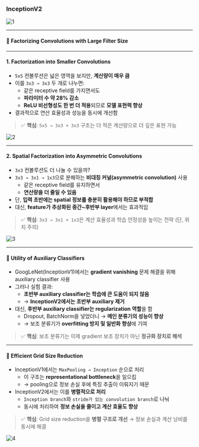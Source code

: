 ### InceptionV2

![1](./images/1.png)

---

#### 🔷 Factorizing Convolutions with Large Filter Size

---

#### 1. Factorization into Smaller Convolutions

- `5x5` 컨볼루션은 넓은 영역을 보지만, **계산량이 매우 큼**
- 이를 `3x3 → 3x3` 두 개로 나누면:
  - 같은 receptive field를 가지면서도
  - **파라미터 수 약 28% 감소**
  - **ReLU 비선형성도 한 번 더 적용**되므로 **모델 표현력 향상**
- 결과적으로 연산 효율성과 성능을 동시에 개선함

> ✅ **핵심**: `5x5 → 3x3 + 3x3` 구조는 더 적은 계산량으로 더 깊은 표현 가능

![2](./images/2.png)

---

#### 2. Spatial Factorization into Asymmetric Convolutions

- `3x3` 컨볼루션도 더 나눌 수 있을까?
- `3x3 → 3x1 → 1x3`으로 분해하는 **비대칭 커널(asymmetric convolution)** 사용
  - 같은 receptive field를 유지하면서
  - **연산량을 더 줄일 수 있음**
- 단, **입력 초반에는 spatial 정보를 충분히 활용해야 하므로 부적합**
- 대신, **feature가 추상화된 중간~후반부 layer**에서는 효과적임

> ✅ **핵심**: `3x3 → 3x1 + 1x3`은 계산 효율성과 학습 안정성을 높이는 전략 (단, 위치 주의)

![3](./images/3.png)

---

#### 🔧 Utility of Auxiliary Classifiers

- GoogLeNet(InceptionV1)에서는 **gradient vanishing** 문제 해결을 위해 auxiliary classifier 사용
- 그러나 실험 결과:
  - **초반부 auxiliary classifier는 학습에 큰 도움이 되지 않음**
  - → **InceptionV2에서는 초반부 auxiliary 제거**
- 대신, **후반부 auxiliary classifier는 regularization 역할**을 함
  - Dropout, BatchNorm을 넣었더니 → **메인 분류기의 성능이 향상**
  - → 보조 분류기가 **overfitting 방지 및 일반화 향상**에 기여

> ✅ **핵심**: 보조 분류기는 이제 gradient 보조 장치가 아닌 **정규화 장치로 해석**


---

#### 📐 Efficient Grid Size Reduction

- InceptionV1에서는 `MaxPooling → Inception` 순으로 처리
  - 이 구조는 **representational bottleneck**을 일으킴
  - → pooling으로 정보 손실 후에 특징 추출이 이뤄지기 때문
- InceptionV2에서는 이를 **병렬적으로 처리**
  - `Inception branch`와 `stride가 있는 convolution branch`로 나눠
  - 동시에 처리하여 **정보 손실을 줄이고 계산 효율도 향상**

> ✅ **핵심**: Grid size reduction을 **병렬 구조로 개선** → 정보 손실과 계산 낭비를 동시에 해결

![4](./images/4.png)